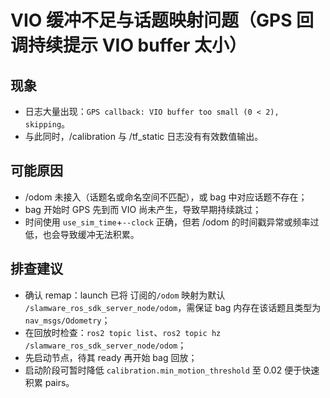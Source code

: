 # VIO 缓冲不足与话题映射问题（GPS 回调持续提示 VIO buffer 太小）

## 现象
- 日志大量出现：`GPS callback: VIO buffer too small (0 < 2), skipping`。
- 与此同时，/calibration 与 /tf_static 日志没有有效数值输出。

## 可能原因
- /odom 未接入（话题名或命名空间不匹配），或 bag 中对应话题不存在；
- bag 开始时 GPS 先到而 VIO 尚未产生，导致早期持续跳过；
- 时间使用 `use_sim_time`+`--clock` 正确，但若 /odom 的时间戳异常或频率过低，也会导致缓冲无法积累。

## 排查建议
- 确认 remap：launch 已将 订阅的`/odom` 映射为默认 `/slamware_ros_sdk_server_node/odom`，需保证 bag 内存在该话题且类型为 `nav_msgs/Odometry`；
- 在回放时检查：`ros2 topic list`、`ros2 topic hz /slamware_ros_sdk_server_node/odom`；
- 先启动节点，待其 ready 再开始 bag 回放；
- 启动阶段可暂时降低 `calibration.min_motion_threshold` 至 0.02 便于快速积累 pairs。
